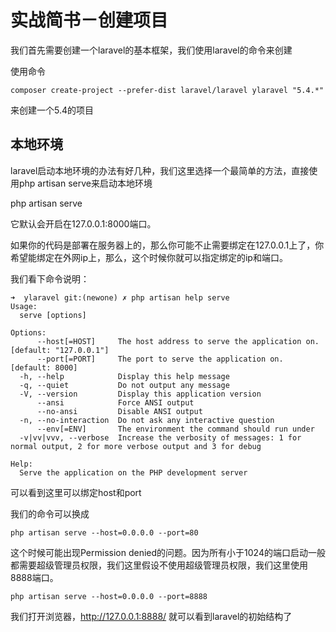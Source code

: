 # 实战简书－创建项目

我们首先需要创建一个laravel的基本框架，我们使用laravel的命令来创建

使用命令
```
composer create-project --prefer-dist laravel/laravel ylaravel "5.4.*"
```

来创建一个5.4的项目

## 本地环境

laravel启动本地环境的办法有好几种，我们这里选择一个最简单的方法，直接使用php artisan serve来启动本地环境

php artisan serve

它默认会开启在127.0.0.1:8000端口。

如果你的代码是部署在服务器上的，那么你可能不止需要绑定在127.0.0.1上了，你希望能绑定在外网ip上，那么，这个时候你就可以指定绑定的ip和端口。

我们看下命令说明：

```
➜  ylaravel git:(newone) ✗ php artisan help serve
Usage:
  serve [options]

Options:
      --host[=HOST]     The host address to serve the application on. [default: "127.0.0.1"]
      --port[=PORT]     The port to serve the application on. [default: 8000]
  -h, --help            Display this help message
  -q, --quiet           Do not output any message
  -V, --version         Display this application version
      --ansi            Force ANSI output
      --no-ansi         Disable ANSI output
  -n, --no-interaction  Do not ask any interactive question
      --env[=ENV]       The environment the command should run under
  -v|vv|vvv, --verbose  Increase the verbosity of messages: 1 for normal output, 2 for more verbose output and 3 for debug

Help:
  Serve the application on the PHP development server
```

可以看到这里可以绑定host和port

我们的命令可以换成

```
php artisan serve --host=0.0.0.0 --port=80
```

这个时候可能出现Permission denied的问题。因为所有小于1024的端口启动一般都需要超级管理员权限，我们这里假设不使用超级管理员权限，我们这里使用8888端口。

```
php artisan serve --host=0.0.0.0 --port=8888
```

我们打开浏览器，http://127.0.0.1:8888/ 就可以看到laravel的初始结构了
